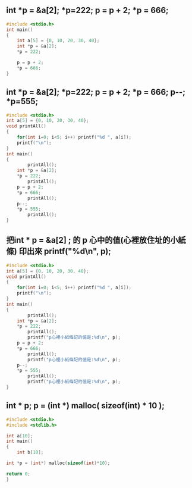 ## int *p = &a[2]; *p=222; p = p + 2; *p = 666;
```c
#include <stdio.h>
int main()
{
    int a[5] = {0, 10, 20, 30, 40};
    int *p = &a[2];
    *p = 222;

    p = p + 2;
    *p = 666;
}
```

## int *p = &a[2]; *p=222; p = p + 2; *p = 666; p--; *p=555;

```c
#include <stdio.h>
int a[5] = {0, 10, 20, 30, 40};
void printAll()
{
    for(int i=0; i<5; i++) printf("%d ", a[i]);
    printf("\n");
}
int main()
{
        printAll();
    int *p = &a[2];
    *p = 222;
        printAll();
    p = p + 2;
    *p = 666;
        printAll();
    p--;
    *p = 555;
        printAll();
}
```

## 把int * p = &a[2] ; 的 p 心中的值(心裡放住址的小紙條) 印出來 printf("%d\n", p); 

```c
#include <stdio.h>
int a[5] = {0, 10, 20, 30, 40};
void printAll()
{
    for(int i=0; i<5; i++) printf("%d ", a[i]);
    printf("\n");
}
int main()
{
        printAll();
    int *p = &a[2];
    *p = 222;
        printAll();
        printf("p心裡小紙條記的值是:%d\n", p);
    p = p + 2;
    *p = 666;
        printAll();
        printf("p心裡小紙條記的值是:%d\n", p);
    p--;
    *p = 555;
        printAll();
        printf("p心裡小紙條記的值是:%d\n", p);
}
```

##  int * p; p = (int *) malloc( sizeof(int) * 10 );

```c
#include <stdio.h>
#include <stdlib.h>

int a[10];
int main()
{
    int b[10];

int *p = (int*) malloc(sizeof(int)*10);

return 0;
}
```
